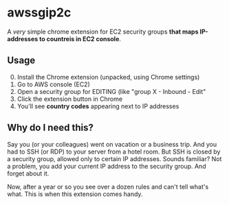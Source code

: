 # awssgip2c

A *very* simple chrome extension for EC2 security groups **that maps IP-addresses to countreis in EC2 console**.

## Usage

0. Install the Chrome extension (unpacked, using Chrome settings)
1. Go to AWS console (EC2)
2. Open a security group for EDITING (like "group X - Inbound - Edit"
3. Click the extension button in Chrome
4. You'll see **country codes** appearing next to IP addresses

## Why do I need this?

Say you (or your colleagues) went on vacation or a business trip. And you had to SSH (or RDP) to your server from a hotel room. But SSH is closed by a security group, allowed only to certain IP addresses. Sounds familiar? Not a problem, you add your current IP address to the security group. And forget about it.

Now, after a year or so you see over a dozen rules and can't tell what's what. This is when this extension comes handy.
